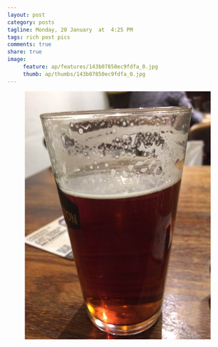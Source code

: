 ```yaml
---
layout: post
category: posts
tagline: Monday, 20 January  at  4:25 PM
tags: rich post pics
comments: true
share: true
image: 
     feature: ap/features/143b07850ec9fdfa_0.jpg
     thumb: ap/thumbs/143b07850ec9fdfa_0.jpg
---
```


<figure class="">
<a href = "/images/ap/standard/143b07850ec9fdfa_0.jpg">
<img src="/images/ap/standard/143b07850ec9fdfa_0.jpg">
</a></figure>
